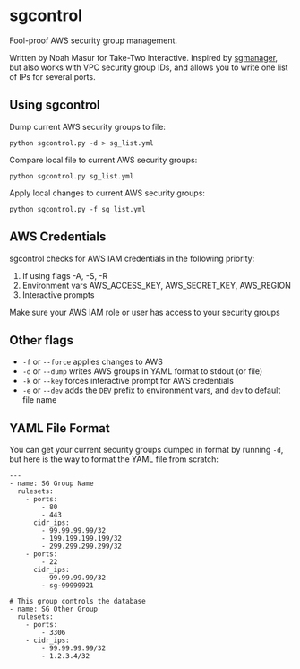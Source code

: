 # sgcontrol
Fool-proof AWS security group management.

Written by Noah Masur for Take-Two Interactive. Inspired by [sgmanager](https://github.com/gooddata/sgmanager), but also works with VPC security group IDs, and allows you to write one list of IPs for several ports.

## Using sgcontrol
Dump current AWS security groups to file:

```python sgcontrol.py -d > sg_list.yml```

Compare local file to current AWS security groups:

```python sgcontrol.py sg_list.yml```

Apply local changes to current AWS security groups:

```python sgcontrol.py -f sg_list.yml```

## AWS Credentials
sgcontrol checks for AWS IAM credentials in the following priority:

1. If using flags -A, -S, -R
2. Environment vars AWS_ACCESS_KEY, AWS_SECRET_KEY, AWS_REGION
3. Interactive prompts

Make sure your AWS IAM role or user has access to your security groups

## Other flags
- `-f` or `--force` applies changes to AWS
- `-d` or `--dump` writes AWS groups in YAML format to stdout (or file)
- `-k` or `--key` forces interactive prompt for AWS credentials
- `-e` or `--dev` adds the `DEV` prefix to environment vars, and `dev` to default file name

## YAML File Format
You can get your current security groups dumped in format by running `-d`, but here is the way to format the YAML file from scratch:

```
---
- name: SG Group Name
  rulesets:
    - ports:
        - 80
        - 443
      cidr_ips:
        - 99.99.99.99/32
        - 199.199.199.199/32
        - 299.299.299.299/32
    - ports:
        - 22
      cidr_ips:
        - 99.99.99.99/32
        - sg-99999921

# This group controls the database
- name: SG Other Group
  rulesets:
    - ports:
        - 3306
    - cidr_ips:
        - 99.99.99.99/32
        - 1.2.3.4/32
```
